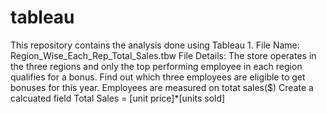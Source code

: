 # tableau
This repository contains the analysis done using Tableau
1.
File Name: Region_Wise_Each_Rep_Total_Sales.tbw
File Details: The store operates in the three regions and only the top performing employee in each region qualifies for a bonus. Find out which three employees are eligible to get bonuses for this year. Employees are measured on totat sales($)
Create a calcuated field Total Sales = [unit price]*[units sold]

